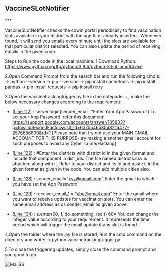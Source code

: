 <h2><b>VaccineSLotNotifier</b></h2>
***

VaccineSLotNotifier checks the cowin portal periodically to find
vaccination slots available in your district with the age filter already
inserted.. Whenever found, it will send you emails every minute until
the slots are available for that particular district selected. You can
also update the period of receiving emails in the given code.

Steps to Run the code in the local machine: 1.Download Python:
https://www.python.org/ftp/python/3.9.4/python-3.9.4-amd64.exe

2.Open Command Prompt from the search bar and run the following cmd's:
-\> python --version -\> pip --version -\> pip install cachetools -\>
pip install pandas -\> pip install requests -\> pip install retry

3.Open the vaccinetrackingtrigger.py file in the notepade++, make the
below necessary changes according to the requirement:
* ([Line 112](https://github.com/ritusedani/vaccineslotnotifier/blob/4a11996d909edc2375cda691ec0520ac5f39e560/vaccinetrackingtrigger.py#L112))  : server.login(sender_email, "Enter Your App Password")
        To set your App Password ,refer this document:  https://support.google.com/accounts/answer/185833?p=InvalidSecondFactor&visit_id=637554658548216477-2576856839&rd=1
        [Please note that try not use your MAIN GMAIL ACCOUNT FOR THIS PURPOSE- try making a another gmail account for such purposes to avoid any Cyber crime/Hacking]

* ([Line 122](https://github.com/ritusedani/vaccineslotnotifier/blob/4a11996d909edc2375cda691ec0520ac5f39e560/vaccinetrackingtrigger.py#L122))  : #Enter the districts with district id in the given format and include that component in dist_ids:
        The file named districts.csv is attached along with it. Refer to your district and its Id and paste it in the given format as given in the code.
        You can add multiple cities also.

* ([Line 128](https://github.com/ritusedani/vaccineslotnotifier/blob/4a11996d909edc2375cda691ec0520ac5f39e560/vaccinetrackingtrigger.py#L128))  : sender_email="xyz@gmail.com"
        Enter the gmail to which you have set the App Password 

* ([Line 129](https://github.com/ritusedani/vaccineslotnotifier/blob/4a11996d909edc2375cda691ec0520ac5f39e560/vaccinetrackingtrigger.py#L129))  : receiver_email_1 = "abc@gmail.com"
        Enter the gmail where you want to receive updates for vaccination slots.
        You can enter the same email address as os sender_email as given above.

* ([Line 134](https://github.com/ritusedani/vaccineslotnotifier/blob/4a11996d909edc2375cda691ec0520ac5f39e560/vaccinetrackingtrigger.py#L134))  : s.enter(60, 1, do_something, (sc,)) 
        60= You can change the integer value according to your requirement. It represents the time period which will trigger the email update if any slot is found.

4.Open the folder where the .py file is stored, Run the cmd command on
the directory and write: -\> python vaccinetrackingtrigger.py

5.To close the triggering updates, simply close the command prompt and
you good to go.


![MailSS](https://user-images.githubusercontent.com/83569942/116973094-a7524700-acd9-11eb-90e3-4638f06000a0.PNG)
